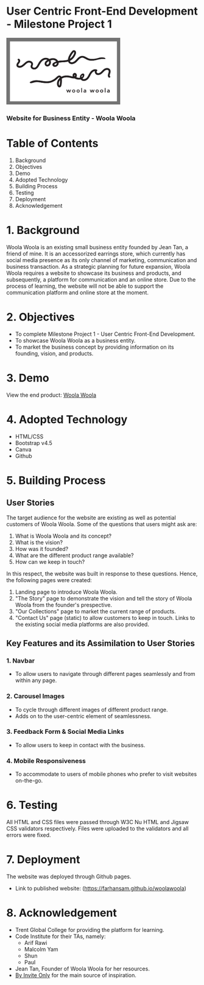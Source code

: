 # User Centric Front-End Development - Milestone Project 1

![woolawoola logo](image/ww-logo.png) 
### Website for Business Entity - Woola Woola

# Table of Contents
1. Background
2. Objectives
3. Demo
4. Adopted Technology
5. Building Process
6. Testing
7. Deployment
8. Acknowledgement

# 1. Background
Woola Woola is an existing small business entity founded by Jean Tan, a friend of mine. It is an accessorized earrings store, which currently has social media presence as its only channel of marketing, communication and business transaction. As a strategic planning for future expansion, Woola Woola requires a website to showcase its business and products, and subsequently, a platform for communication and an online store. Due to the process of learning, the website will not be able to support the communication platform and online store at the moment.

# 2. Objectives
* To complete Milestone Project 1 - User Centric Front-End Development.
* To showcase Woola Woola as a business entity.
* To market the business concept by providing information on its founding, vision, and products.

# 3. Demo
View the end product: [Woola Woola](https://farhansam.github.io/woolawoola)

# 4. Adopted Technology
* HTML/CSS
* Bootstrap v4.5
* Canva
* Github

# 5. Building Process

## User Stories
The target audience for the website are existing as well as potential customers of Woola Woola. Some of the questions that users might ask are:

1. What is Woola Woola and its concept?
2. What is the vision?
3. How was it founded?
4. What are the different product range available?
5. How can we keep in touch?

In this respect, the website was built in response to these questions. Hence, the following pages were created:

1. Landing page to introduce Woola Woola.
2. "The Story" page to demonstrate the vision and tell the story of Woola Woola from the founder's prespective.
3. "Our Collections" page to market the current range of products.
4. "Contact Us" page (static) to allow customers to keep in touch. Links to the existing social media platforms are also provided.

## Key Features and its Assimilation to User Stories
### 1. Navbar
* To allow users to navigate through different pages seamlessly and from within any page.
### 2. Carousel Images
* To cycle through different images of different product range. 
* Adds on to the user-centric element of seamlessness.
### 3. Feedback Form & Social Media Links
* To allow users to keep in contact with the business.
### 4. Mobile Responsiveness
* To accommodate to users of mobile phones who prefer to visit websites on-the-go.

# 6. Testing
All HTML and CSS files were passed through W3C Nu HTML and Jigsaw CSS validators respectively. Files were uploaded to the validators and all errors were fixed.

# 7. Deployment
The website was deployed through Github pages.
* Link to published website: (https://farhansam.github.io/woolawoola)

# 8. Acknowledgement
* Trent Global College for providing the platform for learning.
* Code Institute for their TAs, namely:
  * Arif Rawi
  * Malcolm Yam
  * Shun
  * Paul
* Jean Tan, Founder of Woola Woola for her resources.
* [By Invite Only](https://www.byinviteonly.info/) for the main source of inspiration. 






